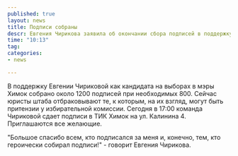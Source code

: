 ```yaml
---
published: true
layout: news
title: Подписи собраны
descr: Евгения Чирикова заявила об окончании сбора подписей в поддержку своей кандидадутуры на пост мэра Химок
time: "10:13"
tag:
categories:
- news

---
```


В поддержку Евгении Чириковой как кандидата на выборах в мэры Химок собрано около 1200 подписей при необходимых 800. Сейчас юристы штаба отбраковывают те, к которым, на их взгляд, могут быть притензии у избирательной комиссии. Сегодня в 17:00 команда Чириковой сдает подписи в ТИК Химок на ул. Калинина 4. Приглашаются все желающие.

"Большое спасибо всем, кто подписался за меня и, конечно, тем, кто героически собирал подписи!" - говорит Евгения Чирикова.